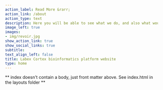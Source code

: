 ```yaml
---
action_label: Read More &rarr;
action_link: /about
action_type: text
description: Here you will be able to see what we do, and also what would be possible to do if you ask.
image_left: true
images:
- img/revoir.jpg
show_action_link: true
show_social_links: true
subtitle: 
text_align_left: false
title: Labex Cortex bioinformatics platform website
type: home
---
```


** index doesn't contain a body, just front matter above.
See index.html in the layouts folder **
